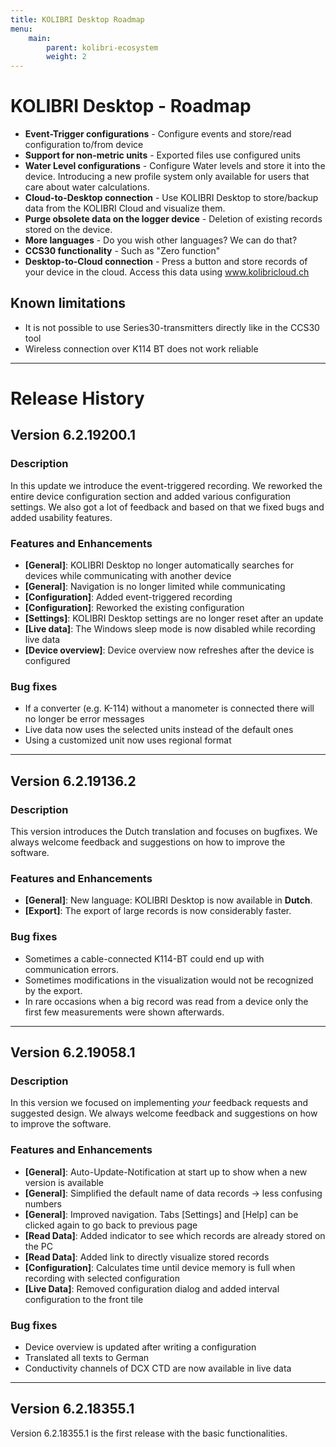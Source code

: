 ```yaml
---
title: KOLIBRI Desktop Roadmap
menu:
    main:
        parent: kolibri-ecosystem
        weight: 2
---
```


# KOLIBRI Desktop - Roadmap

- **Event-Trigger configurations** - Configure events and store/read configuration to/from device
- **Support for non-metric units** - Exported files use configured units
- **Water Level configurations** - Configure Water levels and store it into the device. Introducing a new profile system only available for users that care about water calculations.
- **Cloud-to-Desktop connection** - Use KOLIBRI Desktop to store/backup data from the KOLIBRI Cloud and visualize them.
- **Purge obsolete data on the logger device** - Deletion of existing records stored on the device.
- **More languages** - Do you wish other languages? We can do that?
- **CCS30 functionality** - Such as "Zero function"
- **Desktop-to-Cloud connection** - Press a button and store records of your device in the cloud. Access this data using www.kolibricloud.ch

## Known limitations

- It is not possible to use Series30-transmitters directly like in the CCS30 tool
- Wireless connection over K114 BT does not work reliable


-----

# Release History

## Version 6.2.19200.1

### Description

In this update we introduce the event-triggered recording. We reworked the entire device configuration section and added various configuration settings. We also got a lot of feedback and based on that we fixed bugs and added usability features.

### Features and Enhancements

- **[General]**: KOLIBRI Desktop no longer automatically searches for devices while communicating with another device
- **[General]**: Navigation is no longer limited while communicating
- **[Configuration]**: Added event-triggered recording
- **[Configuration]**: Reworked the existing configuration
- **[Settings]**: KOLIBRI Desktop settings are no longer reset after an update
- **[Live data]**: The Windows sleep mode is now disabled while recording live data
- **[Device overview]**: Device overview now refreshes after the device is configured 

### Bug fixes

- If a converter (e.g. K-114) without a manometer is connected there will no longer be error messages
- Live data now uses the selected units instead of the default ones
- Using a customized unit now uses regional format

-----

## Version 6.2.19136.2

### Description

This version introduces the Dutch translation and focuses on bugfixes. We always welcome feedback and suggestions on how to improve the software.

### Features and Enhancements

- **[General]**: New language: KOLIBRI Desktop is now available in **Dutch**. 
- **[Export]**: The export of large records is now considerably faster.

### Bug fixes

- Sometimes a cable-connected K114-BT could end up with communication errors.
- Sometimes modifications in the visualization would not be recognized by the export.
- In rare occasions when a big record was read from a device only the first few measurements were shown afterwards.

-----

## Version 6.2.19058.1

### Description

In this version we focused on implementing *your* feedback requests and suggested design. We always welcome feedback and suggestions on how to improve the software.

### Features and Enhancements

- **[General]**: Auto-Update-Notification at start up to show when a new version is available  
- **[General]**: Simplified the default name of data records -> less confusing numbers  
- **[General]**: Improved navigation. Tabs [Settings] and [Help] can be clicked again to go back to previous page
- **[Read Data]**: Added indicator to see which records are already stored on the PC
- **[Read Data]**: Added link to directly visualize stored records
- **[Configuration]**: Calculates time until device memory is full when recording with selected configuration
- **[Live Data]**: Removed configuration dialog and added interval configuration to the front tile

### Bug fixes

- Device overview is updated after writing a configuration
- Translated all texts to German
- Conductivity channels of DCX CTD are now available in live data

-----
## Version 6.2.18355.1

Version 6.2.18355.1 is the first release with the basic functionalities.
